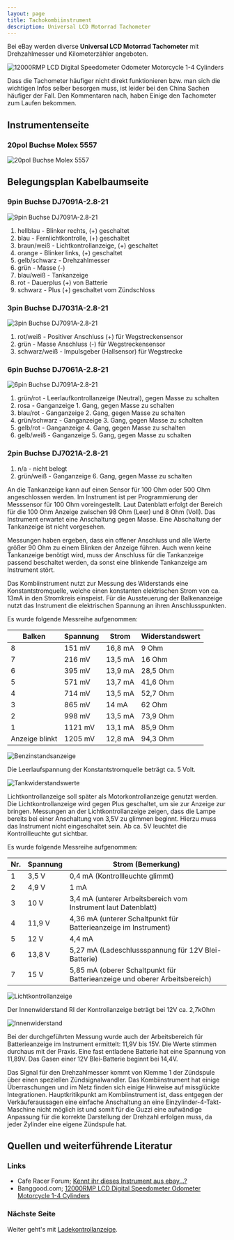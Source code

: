 ```yaml
---
layout: page
title: Tachokombiinstrument
description: Universal LCD Motorrad Tachometer
---
```


Bei eBay werden diverse __Universal LCD Motorrad Tachometer__ mit Drehzahlmesser und Kilometerzähler angeboten.

![12000RMP LCD Digital Speedometer Odometer Motorcycle 1-4 Cylinders](images/1f288ea0-4b53-48eb-83f8-2e735e214100.jpg)

Dass die Tachometer häufiger nicht direkt funktionieren bzw. man sich die wichtigen Infos selber besorgen muss, ist leider bei den China Sachen häufiger der Fall. Den Kommentaren nach, haben Einige den Tachometer zum Laufen bekommen.

## Instrumentenseite
### 20pol Buchse Molex 5557
![20pol Buchse Molex 5557](images/20pol_Molex_5557.png)

## Belegungsplan Kabelbaumseite
### 9pin Buchse DJ7091A-2.8-21
![9pin Buchse DJ7091A-2.8-21](images/9pol_DJ7091A-2.8-21.png)

1. hellblau - Blinker rechts, (+) geschaltet
2. blau - Fernlichtkontrolle, (+) geschaltet
3. braun/weiß - Lichtkontrollanzeige, (+) geschaltet
4. orange - Blinker links, (+) geschaltet
5. gelb/schwarz - Drehzahlmesser
6. grün - Masse (-)
7. blau/weiß - Tankanzeige
8. rot - Dauerplus (+) von Batterie
9. schwarz - Plus (+) geschaltet vom Zündschloss

### 3pin Buchse DJ7031A-2.8-21
![3pin Buchse DJ7091A-2.8-21](images/3pol_DJ7091A-2.8-21.png)

1. rot/weiß - Positiver Anschluss (+) für Wegstreckensensor
2. grün - Masse Anschluss (-) für Wegstreckensensor
3. schwarz/weiß - Impulsgeber (Hallsensor) für Wegstrecke

### 6pin Buchse DJ7061A-2.8-21
![6pin Buchse DJ7091A-2.8-21](images/6pol_DJ7091A-2.8-21.png)

1. grün/rot - Leerlaufkontrollanzeige (Neutral), gegen Masse zu schalten
2. rosa - Ganganzeige 1. Gang, gegen Masse zu schalten
3. blau/rot - Ganganzeige 2. Gang, gegen Masse zu schalten
4. grün/schwarz - Ganganzeige 3. Gang, gegen Masse zu schalten
5. gelb/rot - Ganganzeige 4. Gang, gegen Masse zu schalten
6. gelb/weiß - Ganganzeige 5. Gang, gegen Masse zu schalten

### 2pin Buchse DJ7021A-2.8-21

1. n/a - nicht belegt
2. grün/weiß - Ganganzeige 6. Gang, gegen Masse zu schalten

An die Tankanzeige kann auf einen Sensor für 100 Ohm oder 500 Ohm angeschlossen werden. Im Instrument ist per Programmierung der Messsensor für 100 Ohm voreingestellt. Laut Datenblatt erfolgt der Bereich für die 100 Ohm Anzeige zwischen 98 Ohm (Leer) und 8 Ohm (Voll). Das Instrument erwartet eine Anschaltung gegen Masse. Eine Abschaltung der Tankanzeige ist nicht vorgesehen.

Messungen haben ergeben, dass ein offener Anschluss und alle Werte größer 90 Ohm zu einem Blinken der Anzeige führen. Auch wenn keine Tankanzeige benötigt wird, muss der Anschluss für die Tankanzeige passend beschaltet werden, da sonst eine blinkende Tankanzeige am Instrument stört. 

Das Kombiinstrument nutzt zur Messung des Widerstands eine Konstantstromquelle, welche einen konstanten elektrischen Strom von ca. 13mA in den Stromkreis einspeist. Für die Aussteuerung der Balkenanzeige nutzt das Instrument die elektrischen Spannung an ihren Anschlusspunkten.

Es wurde folgende Messreihe aufgenommen:

Balken | Spannung  | Strom  | Widerstandswert
--- | --- | --- | ---
8 | 151 mV | 16,8 mA | 9 Ohm
7 | 216 mV | 13,5 mA | 16 Ohm
6 | 395 mV | 13,9 mA | 28,5 Ohm
5 | 571 mV | 13,7 mA | 41,6 Ohm
4 | 714 mV | 13,5 mA | 52,7 Ohm
3 | 865 mV | 14 mA | 62 Ohm
2 | 998 mV | 13,5 mA | 73,9 Ohm
1 | 1121 mV | 13,1 mA | 85,9 Ohm
Anzeige blinkt | 1205 mV | 12,8 mA | 94,3 Ohm

![Benzinstandsanzeige](images/Benzinstandsanzeige_1.png)

Die Leerlaufspannung der Konstantstromquelle beträgt ca. 5 Volt.

![Tankwiderstandswerte](images/Tankwiderstandswerte.png)

Lichtkontrollanzeige soll später als Motorkontrollanzeige genutzt werden. Die Lichtkontrollanzeige wird gegen Plus geschaltet, um sie zur Anzeige zur bringen. Messungen an der Lichtkontrollanzeige zeigen, dass die Lampe bereits bei einer Anschaltung von 3,5V zu glimmen beginnt. Hierzu muss das Instrument nicht eingeschaltet sein. Ab ca. 5V leuchtet die Kontrollleuchte gut sichtbar.

Es wurde folgende Messreihe aufgenommen:

Nr. | Spannung | Strom (Bemerkung)
--- | --- | ---
1 | 3,5 V | 0,4 mA (Kontrollleuchte glimmt)
2 | 4,9 V | 1 mA
3 | 10 V | 3,4 mA (unterer Arbeitsbereich vom Instrument laut Datenblatt)
4 | 11,9 V | 4,36 mA (unterer Schaltpunkt für Batterieanzeige im Instrument)
5 | 12 V | 4,4 mA
6 | 13,8 V | 5,27 mA (Ladeschlussspannung für 12V Blei-Batterie)
7 | 15 V | 5,85 mA (oberer Schaltpunkt für Batterieanzeige und oberer Arbeitsbereich)

![Lichtkontrollanzeige](images/Lichtkontrollanzeige.png)

Der Innenwiderstand RI der Kontrollanzeige beträgt bei 12V ca. 2,7kOhm

![Innenwiderstand](images/Innenwiderstand.png)

Bei der durchgeführten Messung wurde auch der Arbeitsbereich für Batterieanzeige im Instrument ermittelt: 11,9V bis 15V. Die Werte stimmen durchaus mit der Praxis. Eine fast entladene Batterie hat eine Spannung von 11,89V. Das Gasen einer 12V Blei-Batterie beginnt bei 14,4V.

Das Signal für den Drehzahlmesser kommt von Klemme 1 der Zündspule über einen speziellen Zündsignalwandler. Das Kombiinstrument hat einige Überraschungen und im Netz finden sich einige Hinweise auf missglückte Integrationen. Hauptkritikpunkt am Kombiinstrument ist, dass entgegen der Verkäuferaussagen eine einfache Anschaltung an eine Einzylinder-4-Takt-Maschine nicht möglich ist und somit für die Guzzi eine aufwändige Anpassung für die korrekte Darstellung der Drehzahl erfolgen muss, da jeder Zylinder eine eigene Zündspule hat.

## Quellen und weiterführende Literatur

### Links
- Cafe Racer Forum; [Kennt ihr dieses Instrument aus ebay...?](http://www.caferacer-forum.de/viewtopic.php?f=43&t=15340&p=234461)
- Banggood.com; [12000RMP LCD Digital Speedometer Odometer Motorcycle 1-4 Cylinders](http://www.banggood.com/en/12000-RMP-LCD-Digital-Speedometer-Odometer-Motorcycle-1-4-Cylinders-p-972677.html)

### Nächste Seite
Weiter geht's mit [Ladekontrollanzeige](pages/kontrollanzeige_1.html).
